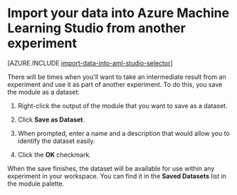 <properties
	pageTitle="Import data into Machine Learning Studio ferom another experiment | Microsoft Azure"
	description="How to save training data in Azure Machine Learning Studio and use it in another experiment."
	keywords="import data,data,data sources,training data"
	services="machine-learning"
	documentationCenter=""
	authors="garyericson"
	manager="paulettm"
	editor="cgronlun"/>

<tags
	ms.service="machine-learning"
	ms.workload="data-services"
	ms.tgt_pltfrm="na"
	ms.devlang="na"
	ms.topic="article"
	ms.date="02/03/2016"
	ms.author="garye;bradsev" />


# Import your data into Azure Machine Learning Studio from another experiment

[AZURE.INCLUDE [import-data-into-aml-studio-selector](../../includes/machine-learning-import-data-into-aml-studio.md)]


There will be times when you'll want to take an intermediate result from an experiment and use it as part of another experiment.  To do this, you save the module as a dataset:

1. Right-click the output of the module that you want to save as a dataset.

2. Click **Save as Dataset**.

3. When prompted, enter a name and a description that would allow you to identify the dataset easily.

4. Click the **OK** checkmark.

When the save finishes, the dataset will be available for use within any experiment in your workspace. You can find it in the **Saved Datasets** list in the module palette.

